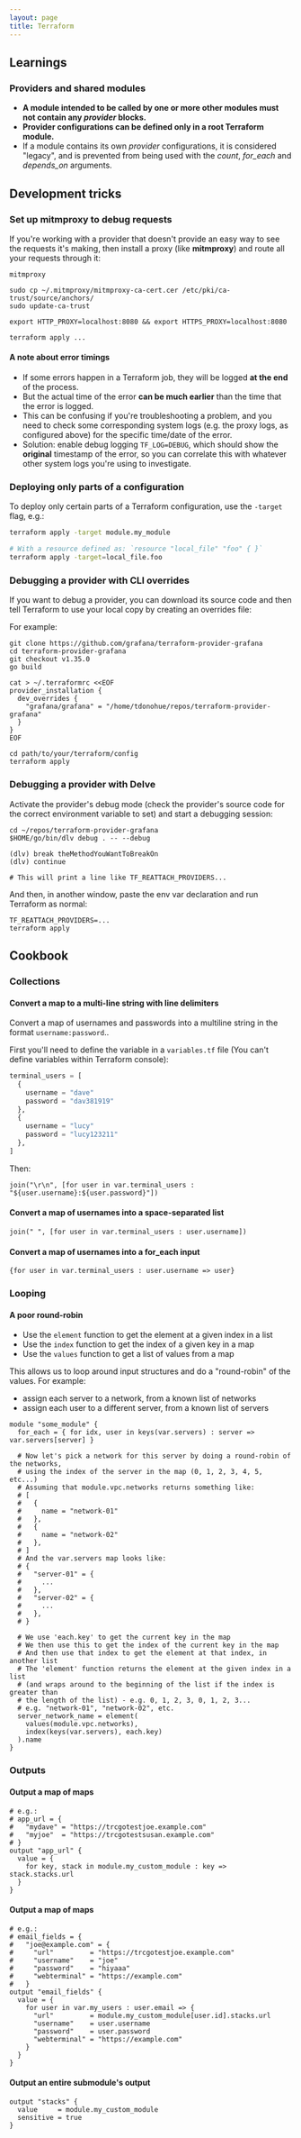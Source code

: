 ```yaml
---
layout: page
title: Terraform
---
```


## Learnings

### Providers and shared modules

- **A module intended to be called by one or more other modules must not contain any _provider_ blocks.**
- **Provider configurations can be defined only in a root Terraform module.**
- If a module contains its own _provider_ configurations, it is considered "legacy", and is prevented from being used with the _count_, _for_each_ and _depends_on_ arguments.

## Development tricks

### Set up mitmproxy to debug requests

If you're working with a provider that doesn't provide an easy way to see the requests it's making, then install a proxy (like **mitmproxy**) and route all your requests through it:

```
mitmproxy

sudo cp ~/.mitmproxy/mitmproxy-ca-cert.cer /etc/pki/ca-trust/source/anchors/
sudo update-ca-trust

export HTTP_PROXY=localhost:8080 && export HTTPS_PROXY=localhost:8080

terraform apply ...
```

#### A note about error timings

- If some errors happen in a Terraform job, they will be logged **at the end** of the process.
- But the actual time of the error **can be much earlier** than the time that the error is logged.
- This can be confusing if you're troubleshooting a problem, and you need to check some corresponding system logs (e.g. the proxy logs, as configured above) for the specific time/date of the error.
- Solution: enable debug logging `TF_LOG=DEBUG`, which should show the **original** timestamp of the error, so you can correlate this with whatever other system logs you're using to investigate.

### Deploying only parts of a configuration

To deploy only certain parts of a Terraform configuration, use the `-target` flag, e.g.:

```bash
terraform apply -target module.my_module

# With a resource defined as: `resource "local_file" "foo" { }`
terraform apply -target=local_file.foo
```

### Debugging a provider with CLI overrides

If you want to debug a provider, you can download its source code and then tell Terraform to use your local copy by creating an overrides file:

For example:

```shell
git clone https://github.com/grafana/terraform-provider-grafana
cd terraform-provider-grafana
git checkout v1.35.0
go build

cat > ~/.terraformrc <<EOF
provider_installation {
  dev_overrides {
    "grafana/grafana" = "/home/tdonohue/repos/terraform-provider-grafana"
  }
}
EOF

cd path/to/your/terraform/config
terraform apply
```

### Debugging a provider with Delve

Activate the provider's debug mode (check the provider's source code for the correct environment variable to set) and start a debugging session:

```shell
cd ~/repos/terraform-provider-grafana
$HOME/go/bin/dlv debug . -- --debug

(dlv) break theMethodYouWantToBreakOn
(dlv) continue

# This will print a line like TF_REATTACH_PROVIDERS...
```

And then, in another window, paste the env var declaration and run Terraform as normal:

```
TF_REATTACH_PROVIDERS=...
terraform apply
```


## Cookbook

### Collections

#### Convert a map to a multi-line string with line delimiters

Convert a map of usernames and passwords into a multiline string in the format `username:password`..

First you'll need to define the variable in a `variables.tf` file (You can't define variables within Terraform console):

```terraform
terminal_users = [
  {
    username = "dave"
    password = "dav381919"
  },
  {
    username = "lucy"
    password = "lucy123211"
  },
]
```

Then:

```
join("\r\n", [for user in var.terminal_users : "${user.username}:${user.password}"])
```

#### Convert a map of usernames into a space-separated list

```
join(" ", [for user in var.terminal_users : user.username])
```

#### Convert a map of usernames into a for_each input

```
{for user in var.terminal_users : user.username => user}
```

### Looping 

#### A poor round-robin

- Use the `element` function to get the element at a given index in a list
- Use the `index` function to get the index of a given key in a map
- Use the `values` function to get a list of values from a map

This allows us to loop around input structures and do a "round-robin" of the values. For example:

- assign each server to a network, from a known list of networks
- assign each user to a different server, from a known list of servers

```hcl
module "some_module" {
  for_each = { for idx, user in keys(var.servers) : server => var.servers[server] }

  # Now let's pick a network for this server by doing a round-robin of the networks,
  # using the index of the server in the map (0, 1, 2, 3, 4, 5, etc...)
  # Assuming that module.vpc.networks returns something like:
  # [
  #   {
  #     name = "network-01"
  #   },
  #   {
  #     name = "network-02"
  #   },
  # ]
  # And the var.servers map looks like:
  # {
  #   "server-01" = {
  #     ...
  #   },
  #   "server-02" = {
  #     ...
  #   },
  # }

  # We use 'each.key' to get the current key in the map
  # We then use this to get the index of the current key in the map
  # And then use that index to get the element at that index, in another list
  # The 'element' function returns the element at the given index in a list
  # (and wraps around to the beginning of the list if the index is greater than
  # the length of the list) - e.g. 0, 1, 2, 3, 0, 1, 2, 3...
  # e.g. "network-01", "network-02", etc.
  server_network_name = element(
    values(module.vpc.networks),
    index(keys(var.servers), each.key) 
  ).name
}
```

### Outputs

#### Output a map of maps

```
# e.g.:
# app_url = {
#   "mydave" = "https://trcgotestjoe.example.com"
#   "myjoe"  = "https://trcgotestsusan.example.com"
# }
output "app_url" {
  value = {
    for key, stack in module.my_custom_module : key => stack.stacks.url
  }
}
```

#### Output a map of maps


```hcl
# e.g.:
# email_fields = {
#   "joe@example.com" = {
#     "url"         = "https://trcgotestjoe.example.com"
#     "username"    = "joe"
#     "password"    = "hiyaaa"
#     "webterminal" = "https://example.com"
#   }
output "email_fields" {
  value = {
    for user in var.my_users : user.email => {
      "url"         = module.my_custom_module[user.id].stacks.url
      "username"    = user.username
      "password"    = user.password
      "webterminal" = "https://example.com"
    }
  }
}
```

#### Output an entire submodule's output

```hcl
output "stacks" {
  value     = module.my_custom_module
  sensitive = true
}
